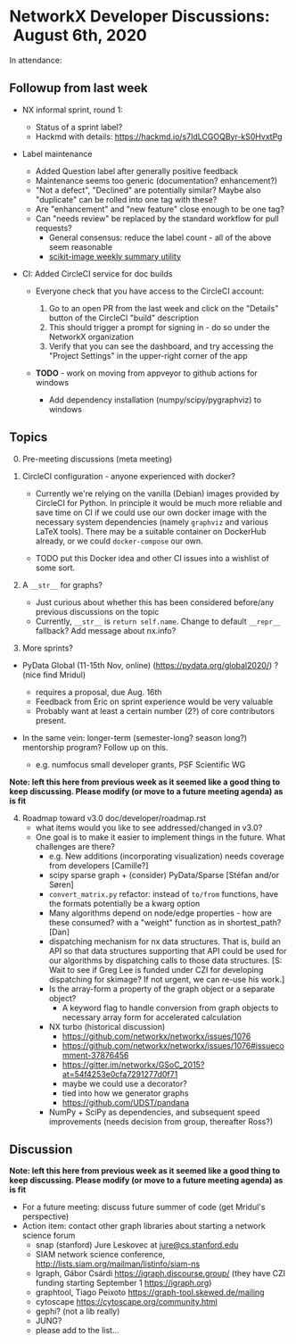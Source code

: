 # NetworkX Developer Discussions:  August 6th, 2020

In attendance: 

## Followup from last week

 - NX informal sprint, round 1:
   * Status of a sprint label?
   * Hackmd with details: https://hackmd.io/s7IdLCGOQByr-kS0HvxtPg

 - Label maintenance
   * Added Question label after generally positive feedback
   * Maintenance seems too generic (documentation? enhancement?)
   * "Not a defect", "Declined" are potentially similar? Maybe also "duplicate" can be rolled into one tag with these?
   * Are "enhancement" and "new feature" close enough to be one tag?
   * Can "needs review" be replaced by the standard workflow for pull requests?
     - General consensus: reduce the label count - all of the above seem reasonable
     - [scikit-image weekly summary utility](https://github.com/scikit-image/boilerplate-utils)

 - CI: Added CircleCI service for doc builds
   * Everyone check that you have access to the CircleCI account:
     1. Go to an open PR from the last week and click on the "Details" button of the CircleCI "build" description
     2. This should trigger a prompt for signing in - do so under the NetworkX organization
     3. Verify that you can see the dashboard, and try accessing the "Project Settings" in the upper-right corner of the app

   * **TODO** - work on moving from appveyor to github actions for windows
     - Add dependency installation (numpy/scipy/pygraphviz) to windows

## Topics

0. Pre-meeting discussions (meta meeting)

1. CircleCI configuration - anyone experienced with docker?
   * Currently we're relying on the vanilla (Debian) images provided by CircleCI for Python. In principle it would be much more reliable and save time on CI if we could use our own docker image with the necessary system dependencies (namely `graphviz` and various LaTeX tools). There may be a suitable container on DockerHub already, or we could `docker-compose` our own.

   * TODO put this Docker idea and other CI issues into a wishlist of some sort.

2. A `__str__` for graphs?
   * Just curious about whether this has been considered before/any previous     discussions on the topic
   * Currently, `__str__` is `return self.name`. Change to default `__repr__` fallback? Add message about nx.info?
     
3. More sprints?
  - PyData Global (11-15th Nov, online) (https://pydata.org/global2020/) ? (nice find Mridul)
    * requires a proposal, due Aug. 16th
    * Feedback from Eric on sprint experience would be very valuable
    * Probably want at least a certain number (2?) of core contributors present.

  - In the same vein: longer-term (semester-long? season long?) mentorship program? Follow up on this.
    * e.g. numfocus small developer grants, PSF Scientific WG
     
**Note: left this here from previous week as it seemed like a good thing to keep discussing. Please modify (or move to a future meeting agenda) as is fit**
        
4. Roadmap toward v3.0   doc/developer/roadmap.rst
   - what items would you like to see addressed/changed in v3.0?
   - One goal is to make it easier to implement things in the future. What challenges are there? 
     * e.g. New additions (incorporating visualization) needs coverage from developers
       [Camille?]
     * scipy sparse graph + (consider) PyData/Sparse [Stéfan and/or Søren]
     * `convert_matrix.py` refactor: instead of `to/from` functions, have the formats potentially be a kwarg option
     * Many algorithms depend on node/edge properties - how are these consumed? with a "weight" function as in shortest_path? [Dan]
     * dispatching mechanism for nx data structures. That is, build an API so that data structures supporting that API could be used for our algorithms by dispatching calls to those data structures.
       [S: Wait to see if Greg Lee is funded under CZI for developing dispatching for skimage?  If not urgent, we can re-use his work.]
     * Is the array-form a property of the graph object or a separate object?
       - A keyword flag to handle conversion from graph objects to necessary array form for accelerated calculation
     * NX turbo (historical discussion)
       - https://github.com/networkx/networkx/issues/1076
       - https://github.com/networkx/networkx/issues/1076#issuecomment-37876456
       - https://gitter.im/networkx/GSoC_2015?at=54f4253e0cfa7291277d0f71
       - maybe we could use a decorator?
       - tied into how we generator graphs
       - https://github.com/UDST/pandana
     * NumPy + SciPy as dependencies, and subsequent speed improvements (needs decision from group, thereafter Ross?)

## Discussion

**Note: left this here from previous week as it seemed like a good thing to keep discussing. Please modify (or move to a future meeting agenda) as is fit**
 - For a future meeting: discuss future summer of code (get Mridul's perspective)
 - Action item: contact other graph libraries about starting a network science forum
   * snap (stanford) Jure Leskovec at jure@cs.stanford.edu
   * SIAM network science conference, http://lists.siam.org/mailman/listinfo/siam-ns
   * Igraph, Gábor Csárdi https://igraph.discourse.group/ (they have CZI funding starting September 1 https://igraph.org)
   * graphtool, Tiago Peixoto https://graph-tool.skewed.de/mailing
   * cytoscape https://cytoscape.org/community.html
   * gephi? (not a lib really)
   * JUNG?
   * please add to the list...